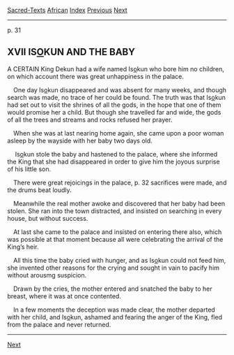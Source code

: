 [Sacred-Texts](../../index) [African](../index) [Index](index) [Previous](yl18) [Next](yl20)

------------------------------------------------------------------------

<span id="page_31">p. 31</span>

## XVII IS<u>O</u>KUN AND THE BABY

A <span class="small">CERTAIN</span> King Dekun had a wife named
Is<u>o</u>kun who bore him no children, on which account there was great
unhappiness in the palace.

 One day Is<u>o</u>kun disappeared and was absent for many weeks, and
though search was made, no trace of her could be found. The truth was
that Is<u>o</u>kun had set out to visit the shrines of all the gods, in
the hope that one of them would promise her a child. But though she
travelled far and wide, the gods of all the trees and streams and rocks
refused her prayer.

 When she was at last nearing home again, she came upon a poor woman
asleep by the wayside with her baby two days old.

  Is<u>o</u>kun stole the baby and hastened to the palace, where she
informed the King that she had disappeared in order to give him the
joyous surprise of his little son.

 There were great rejoicings in the palace, <span id="page_32">p.
32</span> sacrifices were made, and the drums beat loudly.

 Meanwhile the real mother awoke and discovered that her baby had been
stolen. She ran into the town distracted, and insisted on searching in
every house, but without success.

 At last she came to the palace and insisted on entering there also,
which was possible at that moment because all were celebrating the
arrival of the King’s heir.

 All this time the baby cried with hunger, and as Is<u>o</u>kun could
not feed him, she invented other reasons for the crying and sought in
vain to pacify him without arousmg suspicion.

 Drawn by the cries, the mother entered and snatched the baby to her
breast, where it was at once contented.

 In a few moments the deception was made clear, the mother departed with
her child, and Is<u>o</u>kun, ashamed and fearing the anger of the King,
fled from the palace and never returned.

------------------------------------------------------------------------

[Next](yl20)
